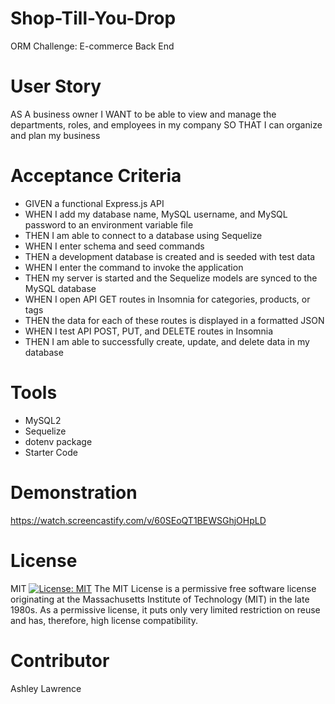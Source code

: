 # Shop-Till-You-Drop
ORM Challenge: E-commerce Back End
# User Story
AS A business owner
I WANT to be able to view and manage the departments, roles, and employees in my company
SO THAT I can organize and plan my business
# Acceptance Criteria
-  GIVEN a functional Express.js API
-  WHEN I add my database name, MySQL username, and MySQL password to an environment     variable file
-  THEN I am able to connect to a database using Sequelize
-  WHEN I enter schema and seed commands
-  THEN a development database is created and is seeded with test data
-  WHEN I enter the command to invoke the application
-  THEN my server is started and the Sequelize models are synced to the MySQL database
-  WHEN I open API GET routes in Insomnia for categories, products, or tags
-  THEN the data for each of these routes is displayed in a formatted JSON
-  WHEN I test API POST, PUT, and DELETE routes in Insomnia
-  THEN I am able to successfully create, update, and delete data in my database
# Tools
- MySQL2
- Sequelize
- dotenv package
- Starter Code
# Demonstration
https://watch.screencastify.com/v/60SEoQT1BEWSGhjOHpLD
# License
 MIT
[![License: MIT](https://img.shields.io/badge/License-MIT-yellow.svg)](https://opensource.org/licenses/MIT)
The MIT License is a permissive free software license originating at the Massachusetts Institute of Technology (MIT) in the late 1980s. As a permissive license, it puts only very limited restriction on reuse and has, therefore, high license compatibility.
# Contributor
Ashley Lawrence